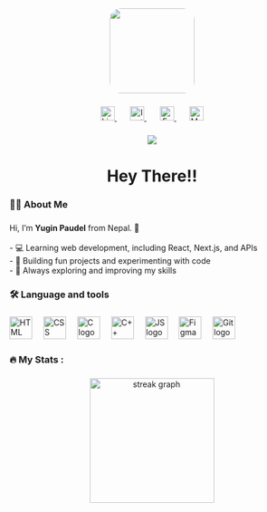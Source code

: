 <div align="center">
  <img height="150" src="https://media.giphy.com/media/v1.Y2lkPTc5MGI3NjExaTJkd3EyNWlkanMzbDVicGwwcHJ0bnozcWhqODlkaHgzNzRrZzMyNyZlcD12MV9naWZzX3NlYXJjaCZjdD1n/H03PuVdwREB21ANkLX/giphy.gif" style="border-radius: 20px;" />
</div>

###

<div align="center">
  <a href="https://www.linkedin.com/in/yugin-paudel/" target="_blank">
  <img src="https://img.shields.io/static/v1?message=LinkedIn&logo=linkedin&label=&color=0077B5&logoColor=white&labelColor=&style=for-the-badge" height="25" alt="LinkedIn logo" />
</a>
  &nbsp;&nbsp;&nbsp;&nbsp;&nbsp;
<a href="https://www.instagram.com/u.can.0_0/" target="_blank">
  <img src="https://img.shields.io/static/v1?message=Instagram&logo=instagram&label=&color=E4405F&logoColor=white&labelColor=&style=for-the-badge" height="25" alt="Instagram logo" />
</a>
&nbsp;&nbsp;&nbsp;&nbsp;&nbsp;
<a href="https://www.facebook.com/EyuGen10" target="_blank">
  <img src="https://img.shields.io/static/v1?message=Facebook&logo=facebook&label=&color=1877F2&logoColor=white&labelColor=&style=for-the-badge" height="25" alt="Facebook logo" />
</a>
  &nbsp;&nbsp;&nbsp;&nbsp;&nbsp;
<a href="https://yuginpaudel.medium.com/" target="_blank">
  <img src="https://img.shields.io/static/v1?message=Medium&logo=medium&label=&color=000000&logoColor=white&labelColor=&style=for-the-badge" height="25" alt="Medium logo" />
</a>

</div>

###

<div align="center">
  <img src="https://visitor-badge.laobi.icu/badge?page_id=maurodesouza.maurodesouza&"  />
</div>

###

<h1 align="center">Hey There!!</h1>

###

<h3 align="left">👩‍💻  About Me</h3>

###

<p align="left">Hi, I’m <b>Yugin Paudel</b> from Nepal. 👋<br><br>- 💻 Learning web development, including React, Next.js, and APIs<br>- 🚀 Building fun projects and experimenting with code<br>- 🌱 Always exploring and improving my skills</p>

###

<h3 align="left">🛠 Language and tools</h3>

###

<div align="left">
<img src="https://cdn.jsdelivr.net/gh/devicons/devicon/icons/html5/html5-original-wordmark.svg" height="40" alt="HTML logo" />
<img width="12" />
<img src="https://cdn.jsdelivr.net/gh/devicons/devicon/icons/css3/css3-original-wordmark.svg" height="40" alt="CSS logo" />
<img width="12" />
<img src="https://cdn.jsdelivr.net/gh/devicons/devicon/icons/c/c-original.svg" height="40" alt="C logo" />
<img width="12" />
<img src="https://cdn.jsdelivr.net/gh/devicons/devicon/icons/cplusplus/cplusplus-original.svg" height="40" alt="C++ logo" />
<img width="12" />
<img src="https://cdn.jsdelivr.net/gh/devicons/devicon/icons/javascript/javascript-original.svg" height="40" alt="JS logo" />
<img width="12" />
<img src="https://cdn.jsdelivr.net/gh/devicons/devicon/icons/figma/figma-original.svg" height="40" alt="Figma logo" />
<img width="12" />
<img src="https://cdn.jsdelivr.net/gh/devicons/devicon/icons/git/git-original-wordmark.svg" height="40" alt="Git logo" />
</div>

###

<h3 align="left">🔥   My Stats :</h3>

###

<div align="center">
  <img src="https://streak-stats.demolab.com?user=maurodesouza&locale=en&mode=daily&theme=dark&hide_border=false&border_radius=5&order=3" height="220" alt="streak graph"  />
</div>

###
